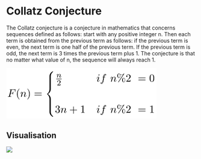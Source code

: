 # Collatz Conjecture

The Collatz conjecture is a conjecture in mathematics that concerns sequences defined as follows: start with any positive integer n. Then each term is obtained from the previous term as follows: if the previous term is even, the next term is one half of the previous term. If the previous term is odd, the next term is 3 times the previous term plus 1. The conjecture is that no matter what value of n, the sequence will always reach 1.


<img src = "GIFs/CollatzFormula.png" width = 400>

## Visualisation

<img src = "GIFs/CollatzConjectureVideo.gif">
